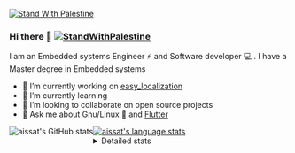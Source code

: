 [![Stand With Palestine](https://raw.githubusercontent.com/TheBSD/StandWithPalestine/main/banner-no-action.svg)](https://thebsd.github.io/StandWithPalestine)
### Hi there 👋   [![StandWithPalestine](https://raw.githubusercontent.com/TheBSD/StandWithPalestine/main/badges/StandWithPalestine.svg)](https://github.com/TheBSD/StandWithPalestine/blob/main/docs/README.md)

I am an Embedded systems Engineer ⚡️ and Software developer 💻 . I have a Master degree in Embedded systems
- 🔭 I’m currently working on [easy_localization](https://pub.dev/packages/easy_localization)
- 🌱 I’m currently learning 
- 👯 I’m looking to collaborate on open source projects
- 💬 Ask me about  Gnu/Linux 🐧 and [Flutter](https://flutter.dev) 

<a href="https://profile-summary-for-github.com/user/aissat">
  <img align="left" height="170px" src="https://github-readme-stats.vercel.app/api?username=aissat&show_icons=true&line_height=27&count_private=true&include_all_commits=true" alt="aissat's GitHub stats"/>
  <img src="https://github-readme-stats.vercel.app/api/top-langs/?username=aissat&hide_langs_below=5&layout=compact" alt="aissat's language stats"/>
</a>

<details>
<summary>Detailed stats</summary>
 

### 🧐 Waka Stats

<!--START_SECTION:waka-->
![Code Time](http://img.shields.io/badge/Code%20Time-6%2C353%20hrs%2033%20mins-blue)

![Profile Views](http://img.shields.io/badge/Profile%20Views-6-blue)

![Lines of code](https://img.shields.io/badge/From%20Hello%20World%20I%27ve%20Written-2.1%20million%20lines%20of%20code-blue)

**🐱 My GitHub Data** 

> 📦 121.9 kB Used in GitHub's Storage 
 > 
> 💼 Opted to Hire
 > 
> 📜 171 Public Repositories 
 > 
> 🔑 30 Private Repositories 
 > 
**I'm a Night 🦉** 

```text
🌞 Morning                595 commits         ██░░░░░░░░░░░░░░░░░░░░░░░   08.08 % 
🌆 Daytime                1213 commits        ████░░░░░░░░░░░░░░░░░░░░░   16.47 % 
🌃 Evening                3067 commits        ██████████░░░░░░░░░░░░░░░   41.64 % 
🌙 Night                  2491 commits        ████████░░░░░░░░░░░░░░░░░   33.82 % 
```
📅 **I'm Most Productive on Thursday** 

```text
Monday                   687 commits         ██░░░░░░░░░░░░░░░░░░░░░░░   09.33 % 
Tuesday                  1136 commits        ████░░░░░░░░░░░░░░░░░░░░░   15.42 % 
Wednesday                829 commits         ███░░░░░░░░░░░░░░░░░░░░░░   11.25 % 
Thursday                 1451 commits        █████░░░░░░░░░░░░░░░░░░░░   19.70 % 
Friday                   1316 commits        ████░░░░░░░░░░░░░░░░░░░░░   17.87 % 
Saturday                 1223 commits        ████░░░░░░░░░░░░░░░░░░░░░   16.60 % 
Sunday                   724 commits         ██░░░░░░░░░░░░░░░░░░░░░░░   09.83 % 
```


📊 **This Week I Spent My Time On** 

```text
🕑︎ Time Zone: Africa/Algiers

💬 Programming Languages: 
Dart                     24 hrs 43 mins      ███████████████████████░░   92.80 % 
Java Properties          41 mins             █░░░░░░░░░░░░░░░░░░░░░░░░   02.56 % 
YAML                     21 mins             ░░░░░░░░░░░░░░░░░░░░░░░░░   01.35 % 
Groovy                   19 mins             ░░░░░░░░░░░░░░░░░░░░░░░░░   01.20 % 
Image (svg)              16 mins             ░░░░░░░░░░░░░░░░░░░░░░░░░   01.06 % 

🔥 Editors: 
VS Code                  26 hrs 39 mins      █████████████████████████   100.00 % 

💻 Operating System: 
Linux                    26 hrs 39 mins      █████████████████████████   100.00 % 
```

**I Mostly Code in Dart** 

```text
Dart                     32 repos            ████████░░░░░░░░░░░░░░░░░   31.07 % 
TypeScript               11 repos            ███░░░░░░░░░░░░░░░░░░░░░░   10.68 % 
JavaScript               6 repos             █░░░░░░░░░░░░░░░░░░░░░░░░   05.83 % 
Dockerfile               4 repos             █░░░░░░░░░░░░░░░░░░░░░░░░   03.88 % 
Rust                     3 repos             █░░░░░░░░░░░░░░░░░░░░░░░░   02.91 % 
```



**Timeline**

![Lines of Code chart](https://raw.githubusercontent.com/aissat/aissat/master/assets/bar_graph.png)


 Last Updated on 29/09/2024 01:17:25 UTC
<!--END_SECTION:waka-->

</details>
